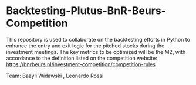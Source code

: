 # Backtesting-Plutus-BnR-Beurs-Competition

This repository is used to collaborate on the backtesting efforts in Python to enhance the entry and exit logic for the pitched stocks during the investment meetings. The key metrics to be optimized will be the M2, with accordance to the definition listed on the competition website: https://bnrbeurs.nl/investment-competition/competition-rules 

Team: 
Bazyli Widawski , Leonardo Rossi 
